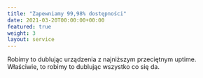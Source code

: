```yaml
---
title: "Zapewniamy 99,98% dostępności"
date: 2021-03-20T00:00:00+00:00
featured: true
weight: 3
layout: service
---
```


Robimy to dublując urządzenia z najniższym przeciętnym uptime. Właściwie, to robimy to dublując wszystko co się da.
